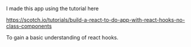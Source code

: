 I made this app using the tutorial here

https://scotch.io/tutorials/build-a-react-to-do-app-with-react-hooks-no-class-components

To gain a basic understanding of react hooks.
